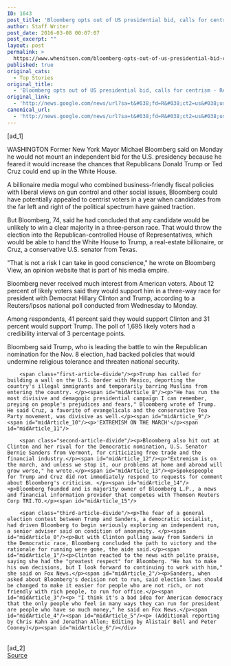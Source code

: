 ```yaml
---
ID: 1643
post_title: 'Bloomberg opts out of US presidential bid, calls for centrism &#8211; Reuters'
author: Staff Writer
post_date: 2016-03-08 00:07:07
post_excerpt: ""
layout: post
permalink: >
  https://www.whenitson.com/bloomberg-opts-out-of-us-presidential-bid-calls-for-centrism-reuters/
published: true
original_cats:
  - Top Stories
original_title:
  - 'Bloomberg opts out of US presidential bid, calls for centrism - Reuters'
original_link:
  - 'http://news.google.com/news/url?sa=t&#038;fd=R&#038;ct2=us&#038;usg=AFQjCNFt7Svr8V-MPv2JX3EUgN0RivcMuQ&#038;clid=c3a7d30bb8a4878e06b80cf16b898331&#038;cid=52779059191131&#038;ei=qhfeVqCtJYKahAGrz6fACg&#038;url=http://www.reuters.com/article/us-usa-election-idUSKCN0W92IB'
canonical_url:
  - 'http://news.google.com/news/url?sa=t&#038;fd=R&#038;ct2=us&#038;usg=AFQjCNFt7Svr8V-MPv2JX3EUgN0RivcMuQ&#038;clid=c3a7d30bb8a4878e06b80cf16b898331&#038;cid=52779059191131&#038;ei=qhfeVqCtJYKahAGrz6fACg&#038;url=http://www.reuters.com/article/us-usa-election-idUSKCN0W92IB'
---
```

 [ad_1]
<br><div id="articleText">
<span id="midArticle_start"/>

<span id="midArticle_0"/><span class="focusParagraph" readability="4"><p><span class="articleLocation">WASHINGTON</span> Former New York Mayor Michael Bloomberg said on Monday he would not mount an independent bid for the U.S. presidency because he feared it would increase the chances that Republicans Donald Trump or Ted Cruz could end up in the White House.</p></span><span id="midArticle_1"/><p>A billionaire media mogul who combined business-friendly fiscal policies with liberal views on gun control and other social issues, Bloomberg could have potentially appealed to centrist voters in a year when candidates from the far left and right of the political spectrum have gained traction.</p><span id="midArticle_2"/><p>But Bloomberg, 74, said he had concluded that any candidate would be unlikely to win a clear majority in a three-person race. That would throw the election into the Republican-controlled House of Representatives, which would be able to hand the White House to Trump, a real-estate billionaire, or Cruz, a conservative U.S. senator from Texas.  </p><span id="midArticle_3"/><p>"That is not a risk I can take in good conscience," he wrote on Bloomberg View, an opinion website that is part of his media empire.</p><span id="midArticle_4"/><p>Bloomberg never received much interest from American voters.     About 12 percent of likely voters said they would support him in a three-way race for president with Democrat Hillary Clinton and Trump, according to a Reuters/Ipsos national poll conducted from Wednesday to Monday.  </p><span id="midArticle_5"/><p>Among respondents, 41 percent said they would support Clinton and 31 percent would support Trump. The poll of 1,695 likely voters had a credibility interval of 3 percentage points.</p><span id="midArticle_6"/><p>Bloomberg said Trump, who is leading the battle to win the Republican nomination for the Nov. 8 election, had backed policies that would undermine religious tolerance and threaten national security.</p><span id="midArticle_7"/>
        
        <span class="first-article-divide"/><p>Trump has called for building a wall on the U.S. border with Mexico, deporting the country's illegal immigrants and temporarily barring Muslims from entering the country. </p><span id="midArticle_8"/><p>"He has run the most divisive and demagogic presidential campaign I can remember, preying on people's prejudices and fears," Bloomberg wrote of Trump. He said Cruz, a favorite of evangelicals and the conservative Tea Party movement, was divisive as well.</p><span id="midArticle_9"/><span id="midArticle_10"/><p>'EXTREMISM ON THE MARCH'</p><span id="midArticle_11"/>
        
        <span class="second-article-divide"/><p>Bloomberg also hit out at Clinton and her rival for the Democratic nomination, U.S. Senator Bernie Sanders from Vermont, for criticizing free trade and the financial industry.</p><span id="midArticle_12"/><p>"Extremism is on the march, and unless we stop it, our problems at home and abroad will grow worse," he wrote.</p><span id="midArticle_13"/><p>Spokespeople for Trump and Cruz did not immediately respond to requests for comment about Bloomberg's criticism. </p><span id="midArticle_14"/><p>Bloomberg founded and is majority owner of Bloomberg L.P., a news and financial information provider that competes with Thomson Reuters Corp TRI.TO.</p><span id="midArticle_15"/>
        
        <span class="third-article-divide"/><p>The fear of a general election contest between Trump and Sanders, a democratic socialist, had driven Bloomberg to begin seriously exploring an independent run, a senior adviser said on condition of anonymity. </p><span id="midArticle_0"/><p>But with Clinton pulling away from Sanders in the Democratic race, Bloomberg concluded the path to victory and the rationale for running were gone, the aide said.</p><span id="midArticle_1"/><p>Clinton reacted to the news with polite praise, saying she had the "greatest respect" for Bloomberg. "He has to make his own decisions, but I look forward to continuing to work with him," she said on Fox News.</p><span id="midArticle_2"/><p>Sanders, when asked about Bloomberg's decision not to run, said election laws should be changed to make it easier for people who are not rich, or not friendly with rich people, to run for office.</p><span id="midArticle_3"/><p> "I think it's a bad idea for American democracy that the only people who feel in many ways they can run for president are people who have so much money," he said on Fox News.</p><span id="midArticle_4"/><span id="midArticle_5"/><p> (Additional reporting by Chris Kahn and Jonathan Allen; Editing by Alistair Bell and Peter Cooney)</p><span id="midArticle_6"/></div>
<br>[ad_2]
<br><a href="http://news.google.com/news/url?sa=t&#038;fd=R&#038;ct2=us&#038;usg=AFQjCNFt7Svr8V-MPv2JX3EUgN0RivcMuQ&#038;clid=c3a7d30bb8a4878e06b80cf16b898331&#038;cid=52779059191131&#038;ei=qhfeVqCtJYKahAGrz6fACg&#038;url=http://www.reuters.com/article/us-usa-election-idUSKCN0W92IB">Source </a>